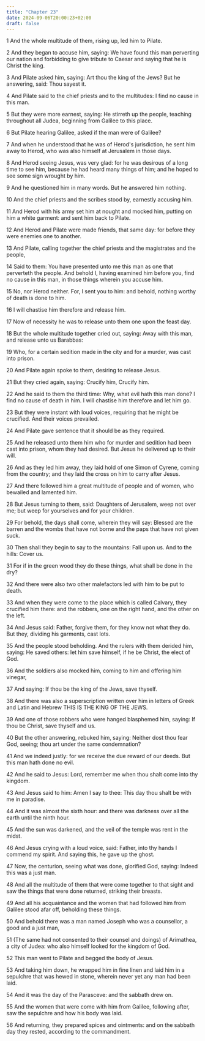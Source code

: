 ```yaml
---
title: "Chapter 23"
date: 2024-09-06T20:00:23+02:00
draft: false
---
```



1 And the whole multitude of them, rising up, led him to Pilate.

2 And they began to accuse him, saying: We have found this man perverting our nation and forbidding to give tribute to Caesar and saying that he is Christ the king.

3 And Pilate asked him, saying: Art thou the king of the Jews? But he answering, said: Thou sayest it.

4 And Pilate said to the chief priests and to the multitudes: I find no cause in this man.

5 But they were more earnest, saying: He stirreth up the people, teaching throughout all Judea, beginning from Galilee to this place.

6 But Pilate hearing Galilee, asked if the man were of Galilee?

7 And when he understood that he was of Herod's jurisdiction, he sent him away to Herod, who was also himself at Jerusalem in those days.

8 And Herod seeing Jesus, was very glad: for he was desirous of a long time to see him, because he had heard many things of him; and he hoped to see some sign wrought by him.

9 And he questioned him in many words. But he answered him nothing.

10 And the chief priests and the scribes stood by, earnestly accusing him.

11 And Herod with his army set him at nought and mocked him, putting on him a white garment: and sent him back to Pilate.

12 And Herod and Pilate were made friends, that same day: for before they were enemies one to another.

13 And Pilate, calling together the chief priests and the magistrates and the people,

14 Said to them: You have presented unto me this man as one that perverteth the people. And behold I, having examined him before you, find no cause in this man, in those things wherein you accuse him.

15 No, nor Herod neither. For, I sent you to him: and behold, nothing worthy of death is done to him.

16 I will chastise him therefore and release him.

17 Now of necessity he was to release unto them one upon the feast day.

18 But the whole multitude together cried out, saying: Away with this man, and release unto us Barabbas:

19 Who, for a certain sedition made in the city and for a murder, was cast into prison.

20 And Pilate again spoke to them, desiring to release Jesus.

21 But they cried again, saying: Crucify him, Crucify him.

22 And he said to them the third time: Why, what evil hath this man done? I find no cause of death in him. I will chastise him therefore and let him go.

23 But they were instant with loud voices, requiring that he might be crucified. And their voices prevailed.

24 And Pilate gave sentence that it should be as they required.

25 And he released unto them him who for murder and sedition had been cast into prison, whom they had desired. But Jesus he delivered up to their will.

26 And as they led him away, they laid hold of one Simon of Cyrene, coming from the country; and they laid the cross on him to carry after Jesus.

27 And there followed him a great multitude of people and of women, who bewailed and lamented him.

28 But Jesus turning to them, said: Daughters of Jerusalem, weep not over me; but weep for yourselves and for your children.

29 For behold, the days shall come, wherein they will say: Blessed are the barren and the wombs that have not borne and the paps that have not given suck.

30 Then shall they begin to say to the mountains: Fall upon us. And to the hills: Cover us.

31 For if in the green wood they do these things, what shall be done in the dry?

32 And there were also two other malefactors led with him to be put to death.

33 And when they were come to the place which is called Calvary, they crucified him there: and the robbers, one on the right hand, and the other on the left.

34 And Jesus said: Father, forgive them, for they know not what they do. But they, dividing his garments, cast lots.

35 And the people stood beholding. And the rulers with them derided him, saying: He saved others: let him save himself, if he be Christ, the elect of God.

36 And the soldiers also mocked him, coming to him and offering him vinegar,

37 And saying: If thou be the king of the Jews, save thyself.

38 And there was also a superscription written over him in letters of Greek and Latin and Hebrew THIS IS THE KING OF THE JEWS.

39 And one of those robbers who were hanged blasphemed him, saying: If thou be Christ, save thyself and us.

40 But the other answering, rebuked him, saying: Neither dost thou fear God, seeing; thou art under the same condemnation?

41 And we indeed justly: for we receive the due reward of our deeds. But this man hath done no evil.

42 And he said to Jesus: Lord, remember me when thou shalt come into thy kingdom.

43 And Jesus said to him: Amen I say to thee: This day thou shalt be with me in paradise.

44 And it was almost the sixth hour: and there was darkness over all the earth until the ninth hour.

45 And the sun was darkened, and the veil of the temple was rent in the midst.

46 And Jesus crying with a loud voice, said: Father, into thy hands I commend my spirit. And saying this, he gave up the ghost.

47 Now, the centurion, seeing what was done, glorified God, saying: Indeed this was a just man.

48 And all the multitude of them that were come together to that sight and saw the things that were done returned, striking their breasts.

49 And all his acquaintance and the women that had followed him from Galilee stood afar off, beholding these things.

50 And behold there was a man named Joseph who was a counsellor, a good and a just man,

51 (The same had not consented to their counsel and doings) of Arimathea, a city of Judea: who also himself looked for the kingdom of God.

52 This man went to Pilate and begged the body of Jesus.

53 And taking him down, he wrapped him in fine linen and laid him in a sepulchre that was hewed in stone, wherein never yet any man had been laid.

54 And it was the day of the Parasceve: and the sabbath drew on.

55 And the women that were come with him from Galilee, following after, saw the sepulchre and how his body was laid.

56 And returning, they prepared spices and ointments: and on the sabbath day they rested, according to the commandment.

